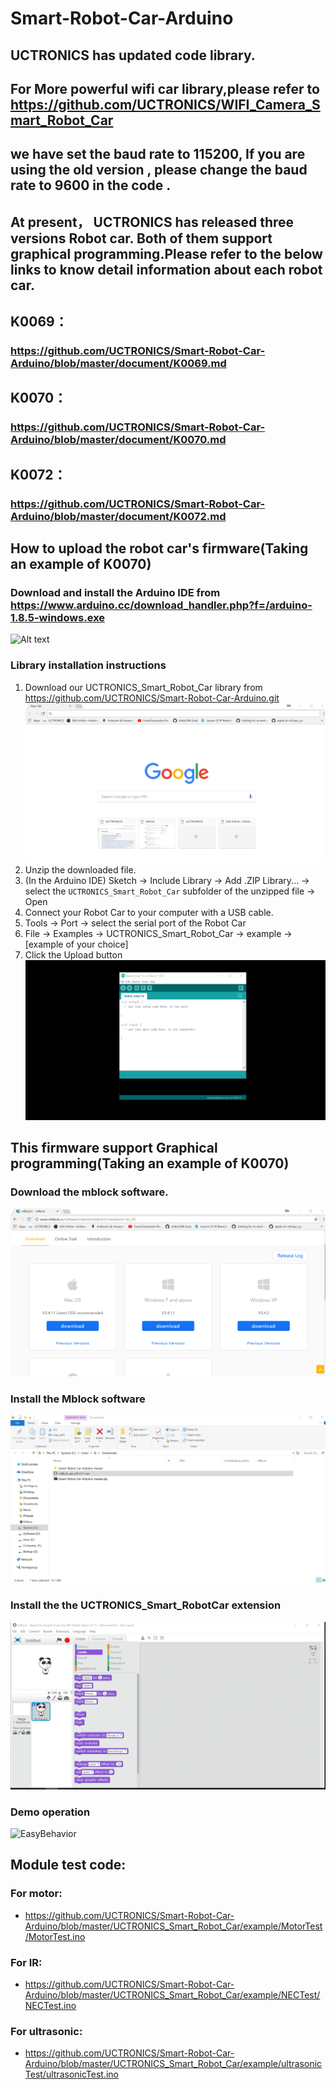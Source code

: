 # Smart-Robot-Car-Arduino
## UCTRONICS has updated code library.
## For More powerful wifi car library,please refer to https://github.com/UCTRONICS/WIFI_Camera_Smart_Robot_Car

## we have set the baud rate to 115200, If you are using the old version , please change the baud rate to 9600  in the code .

## At present， UCTRONICS has released three versions Robot car. Both of them support graphical programming.Please refer to the below links to know detail information about each robot car.

## K0069： 
### https://github.com/UCTRONICS/Smart-Robot-Car-Arduino/blob/master/document/K0069.md
## K0070： 
### https://github.com/UCTRONICS/Smart-Robot-Car-Arduino/blob/master/document/K0070.md
## K0072： 
### https://github.com/UCTRONICS/Smart-Robot-Car-Arduino/blob/master/document/K0072.md

##  How to upload the robot car's firmware(Taking an example of K0070)

### Download and install the Arduino IDE from https://www.arduino.cc/download_handler.php?f=/arduino-1.8.5-windows.exe
![Alt text](https://github.com/UCTRONICS/Smart-Robot-Car-Arduino/blob/master/imge/1.jpeg)

### Library installation instructions
1. Download our UCTRONICS_Smart_Robot_Car library from https://github.com/UCTRONICS/Smart-Robot-Car-Arduino.git
 ![EasyBehavior](https://github.com/UCTRONICS/pic/blob/master/K0070GIF/1_downloadLibrary.gif) 
2. Unzip the downloaded file.
3. (In the Arduino IDE) Sketch -> Include Library -> Add .ZIP Library... -> select the `UCTRONICS_Smart_Robot_Car` subfolder of the unzipped file -> Open
4. Connect your Robot Car to your computer with a USB cable.
5. Tools -> Port -> select the serial port of the Robot Car
6. File -> Examples -> UCTRONICS_Smart_Robot_Car -> example -> [example of your choice] 
7. Click the Upload button
![EasyBehavior](https://github.com/UCTRONICS/pic/blob/master/K0070GIF/3_downloadDemo.gif) 

##  This firmware support Graphical programming(Taking an example of K0070)
### Download the mblock software.
![EasyBehavior](https://github.com/UCTRONICS/pic/blob/master/K0070GIF/4_DownloadMblock.gif) 
### Install the Mblock software
![EasyBehavior](https://github.com/UCTRONICS/pic/blob/master/K0070GIF/5_installMblock.gif) 
### Install the the UCTRONICS_Smart_RobotCar extension
![EasyBehavior](https://github.com/UCTRONICS/pic/blob/master/K0070GIF/6_installUCBlock.gif) 
### Demo operation
![EasyBehavior](https://github.com/UCTRONICS/pic/blob/master/K0070GIF/7_demoOperation.gif) 

##  Module test code:
###  For motor:
- https://github.com/UCTRONICS/Smart-Robot-Car-Arduino/blob/master/UCTRONICS_Smart_Robot_Car/example/MotorTest/MotorTest.ino
###  For IR:
- https://github.com/UCTRONICS/Smart-Robot-Car-Arduino/blob/master/UCTRONICS_Smart_Robot_Car/example/NECTest/NECTest.ino
###  For ultrasonic:
- https://github.com/UCTRONICS/Smart-Robot-Car-Arduino/blob/master/UCTRONICS_Smart_Robot_Car/example/ultrasonicTest/ultrasonicTest.ino

